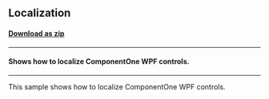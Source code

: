 ## Localization
#### [Download as zip](https://downgit.github.io/#/home?url=https://github.com/GrapeCity/ComponentOne-WPF-Samples/tree/master/NET_4.5.2/C1.WPF/CS/Localization)
____
#### Shows how to localize ComponentOne WPF controls.
____
This sample shows how to localize ComponentOne WPF controls.
